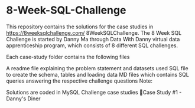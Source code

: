 # 8-Week-SQL-Challenge

This repository contains the solutions for the case studies in https://8weeksqlchallenge.com/ 8WeekSQLChallenge. The 8 Week SQL Challenge is started by Danny Ma through Data With Danny virtual data apprenticeship program, which consists of 8 different SQL challenges.

Each case-study folder contains the following files

A readme file explaining the problem statement and datasets used
SQL file to create the schema, tables and loading data
MD files which contains SQL queries answering the respective challenge questions
Note:

Solutions are coded in MySQL
Challenge case studies
🍜Case Study #1 - Danny's Diner
